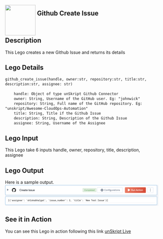 [<img align="left" src="https://unskript.com/assets/favicon.png" width="100" height="100" style="padding-right: 5px">](https://unskript.com/assets/favicon.png) 
<h2>Github Create Issue</h2>

<br>

## Description
This Lego creates a new Github Issue and returns its details

## Lego Details

    github_create_issue(handle, owner:str, repository:str, title:str, description:str, assignee: str)

        handle: Object of type unSkript Github Connector
        owner: String, Username of the GitHub user. Eg: "johnwick"
        repository: String, Full name of the GitHub repository. Eg: "unskript/Awesome-CloudOps-Automation"
        title: String, Title if the Github Issue
        description: String, Description of the Github Issue
        assignee: String, Username of the Assignee

## Lego Input
This Lego take 6 inputs handle, owner, repository, title, description, assignee

## Lego Output
Here is a sample output.
<img src="./1.png">


## See it in Action

You can see this Lego in action following this link [unSkript Live](https://us.app.unskript.io)